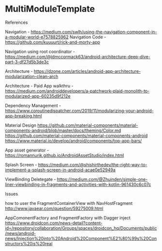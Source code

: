 # MultiModuleTemplate

References

Navigation - https://medium.com/swlh/using-the-navigation-component-in-a-modular-world-e7578825962
Navigation Code - https://github.com/kuuuurt/rick-and-morty-app

Navigation using root coordinator - https://medium.com/@jdmccormack63/android-architecture-deep-dive-part-3-df27d5b3de3c

Architecture - https://dzone.com/articles/android-app-architecture-modularization-clean-arch

Architecture - Paid App walkthru - https://medium.com/androiddevelopers/a-patchwork-plaid-monolith-to-modularized-app-60235d9f212e

Dependency Management - https://www.coroutinedispatcher.com/2019/11/modularizing-your-android-app-breaking.html

Material Design 
	https://github.com/material-components/material-components-android/blob/master/docs/theming/Color.md
	https://github.com/material-components/material-components-android
	https://www.material.io/develop/android/components/top-app-bars/
	
App asset generator - https://romannurik.github.io/AndroidAssetStudio/index.html

Splash Screen - https://medium.com/@shishirthedev/the-right-way-to-implement-a-splash-screen-in-android-acae0e52949a

ViewBinding Deletegate - https://medium.com/@Zhuinden/simple-one-liner-viewbinding-in-fragments-and-activities-with-kotlin-961430c6c07c


Issues 

how to user the FragmentContainerView with NavHostFragment
http://www.javaear.com/question/59275009.html

AppComonentFactory and FragmentFactory with Dagger inject
https://www.droidcon.com/news-detail?content-id=/repository/collaboration/Groups/spaces/droidcon_hq/Documents/public/news/android-news/Injection%20into%20Android%20Component%E2%80%99s%20Constructors%20is%20real
